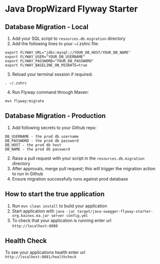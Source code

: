 # Java DropWizard Flyway Starter

Database Migration - Local
---

1. Add your SQL script to `resources.db.migration` directory
2. Add the following lines to your ~/.zshrc file:
```
export FLYWAY_URL="jdbc:mysql://YOUR_DB_HOST/YOUR_DB_NAME"
export FLYWAY_USER="YOUR_DB_USERNAME"
export FLYWAY_PASSWORD="YOUR_DB_PASSWORD"
export FLYWAY_BASELINE_ON_MIGRATE=true
```
3. Reload your terminal session if required:
```
. ~/.zshrc
```
4. Run Flyway command through Maven:
```
mvn flyway:migrate
```

Database Migration - Production
---

1. Add following secrets to your Github repo:
```
DB_USERNAME - the prod db username
DB_PASSWORD - the prod db password
DB_HOST - the prod db host
DB_NAME - the prod db password
```
2. Raise a pull request with your script in the `resources.db.migration` directory
3. After approvals, merge pull request; this will trigger the migration action to run in Github
4. Ensure migration successfully runs against prod database


How to start the true application
---

1. Run `mvn clean install` to build your application
1. Start application with `java -jar target/java-swagger-flyway-starter-org.kainos.ea.jar server config.yml`
1. To check that your application is running enter url `http://localhost:8080`

Health Check
---

To see your applications health enter url `http://localhost:8081/healthcheck`
